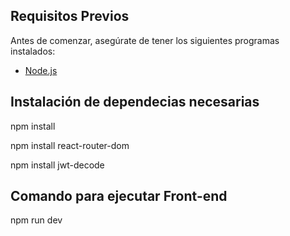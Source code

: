 ## Requisitos Previos

Antes de comenzar, asegúrate de tener los siguientes programas instalados:

- [Node.js](https://nodejs.org/)

## Instalación de dependecias necesarias

npm install

npm install react-router-dom

npm install jwt-decode

## Comando para ejecutar Front-end
npm run dev

